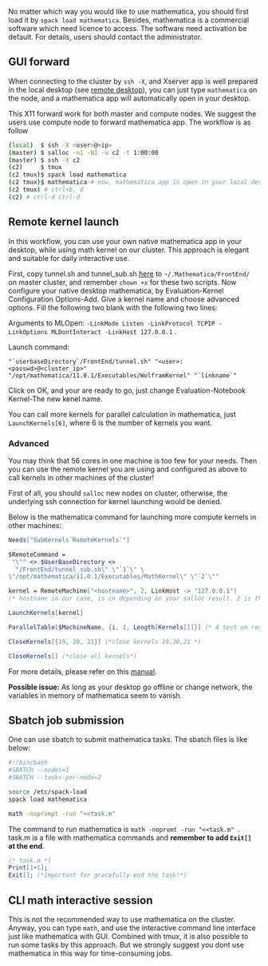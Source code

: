 No matter which way you would like to use mathematica, you should first load it by `spack load mathematica`. Besides, mathematica is a commercial software which need licence to access. The software need activation be default. For details, users should contact the administrator.

## GUI forward

When connecting to the cluster by `ssh -X`, and Xserver app is well prepared in the local desktop (see [remote desktop](../basics/connecting.md)), you can just type `mathematica` on the node, and a mathematica app will automatically open in your desktop.

This X11 forward work for both master and compute nodes. We suggest the users use compute node to forward mathematica app. The workflow is as follow

```bash
(local)  $ ssh -X <user>@<ip>
(master) $ salloc -n1 -N1 -w c2 -t 1:00:00
(master) $ ssh -X c2
(c2)     $ tmux
(c2 tmux)$ spack load mathematica
(c2 tmux)$ mathematica # now, mathematica app is open in your local desktop
(c2 tmux) # ctrl+b, d
(c2) # ctrl-d ctrl-d
```

## Remote kernel launch

In this workflow, you can use your own native mathematica app in your desktop, while using math kernel on our cluster. This approach is elegant and suitable for daily interactive use.

First, copy tunnel.sh and tunnel_sub.sh [here](https://github.com/sakra/Tunnel/tree/master/scripts) to `~/.Mathematica/FrontEnd/` on master cluster, and remember `chown +x` for these two scripts. Now configure your native desktop mathematica, by Evaluation-Kernel Configuration Options-Add. Give a kernel name and choose advanced options. Fill the following two blank with the following two lines:

Arguments to MLOpen: `-LinkMode Listen -LinkProtocol TCPIP -LinkOptions MLDontInteract -LinkHost 127.0.0.1` .

Launch command: 

```
"`userbaseDirectory`/FrontEnd/tunnel.sh" "<user>:<passwd>@<cluster_ip>" "/opt/mathematica/11.0.1/Executables/WolframKernel" "`linkname`"
```

Click on OK, and your are ready to go, just change Evaluation-Notebook Kernel-The new kenel name.

You can call more kernels for parallel calculation in mathematica, just `LaunchKernels[6]`, where 6 is the number of kernels you want.

### Advanced

You may think that 56 cores in one machine is too few for your needs. Then you can use the remote kernel you are using and configured as above to call kernels in other machines of the cluster!

First of all, you should `salloc` new nodes on cluster, otherwise, the underlying ssh connection for kernel launching would be denied.

Below is the mathematica command for launching more compute kernels in other machines:

```mathematica
Needs["SubKernels`RemoteKernels`"]

$RemoteCommand = 
 "\"" <> $UserBaseDirectory <> 
  "/FrontEnd/tunnel_sub.sh\" \"`1`\" \
\"/opt/mathematica/11.0.1/Executables/MathKernel\" \"`2`\""

kernel = RemoteMachine["<hostname>", 2, LinkHost -> "127.0.0.1"]
(* hostname in our case, is cn depending on your salloc result. 2 is the kernel number on hostname, if the user name is the same, which is the case in our HPC, <user>@ part can be omitted, a cn for host is enough *)

LaunchKernels[kernel]

ParallelTable[$MachineName, {i, 1, Length[Kernels[]]}] (* A test on real parallel fashion, you may see a mix of master and cn *)

CloseKernels[{19, 20, 21}] (*close kernels 19,20,21 *)

CloseKernels[] (*close all kernels*)
```

For more details, please refer on this [manual](https://github.com/sakra/Tunnel/blob/master/MANUAL.md).

**Possible issue:** As long as your desktop go offline or change network, the variables in memory of mathematica seem to vanish.

## Sbatch job submission

One can use sbatch to submit mathematica tasks. The sbatch files is like below:

```bash
#!/bin/bash
#SBATCH --nodes=1
#SBATCH --tasks-per-node=2

source /etc/spack-load
spack load mathematica

math -noprompt -run "<<task.m"
```

The command to run mathematica is  `math -nopromt -run "<<task.m" `. task.m is a file with mathematica commands and **remember to add `Exit[]` at the end**.

```mathematica
(* task.m *)
Print[1+1];
Exit[]; (*important for gracefully end the task!*)
```

## CLI math interactive session

This is not the recommended way to use mathematica on the cluster. Anyway, you can type `math`, and use the interactive command line interface just like mathematica with GUI. Combined with tmux, it is also possible to run some tasks by this approach. But we strongly suggest you dont use mathematica in this way for time-consuming jobs.